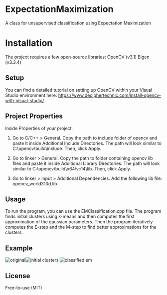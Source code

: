 # ExpectationMaximization
A class for unsupervised classification using Expectation Maximization

# Installation
The project requires a few open-source libraries:
OpenCV (v3.1)
Eigen (v3.3.4)

## Setup
You can find a detailed tutorial on setting up OpenCV within your Visual Studio environment here:
https://www.deciphertechnic.com/install-opencv-with-visual-studio/

## Project Properties
Inside Properties of your project,

1. Go to C/C++ > General. Copy the path to include folder of opencv and paste it inside Additional Include Directories. The path will look similar to C:\opencv\build\include. Then, click Apply.

2. Go to linker > General. Copy the path to folder containing opencv  lib files and paste it inside Additional Library Directories. The path will look similar to C:\opencv\build\x64\vc14\lib. Then, click Apply.

3. Go to linker > Input > Additional Dependencies. Add the following lib file: opencv_world310d.lib

## Usage
To run the program, you can use the EMClassification.cpp file. The program finds initial clusters using k-means and then computes the first approximation of the gaussian parameters. Then the program iteratively computes the E-step and the M-step to find better approximations for the clusters.

## Example
![original](https://user-images.githubusercontent.com/33495209/51443375-e51c3480-1cb5-11e9-8c5c-1e38405de24f.png)![initial clusters](https://user-images.githubusercontent.com/33495209/51443378-ee0d0600-1cb5-11e9-86b9-bae5fe9d8215.png)
![classified em](https://user-images.githubusercontent.com/33495209/51443381-f402e700-1cb5-11e9-822e-8266b8a934fd.png)

## License
Free-to-use (MIT)

